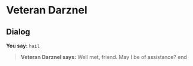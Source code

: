 # Veteran Darznel
## Dialog

**You say:** `hail`



>**Veteran Darznel says:** Well met, friend. May I be of assistance?
end
